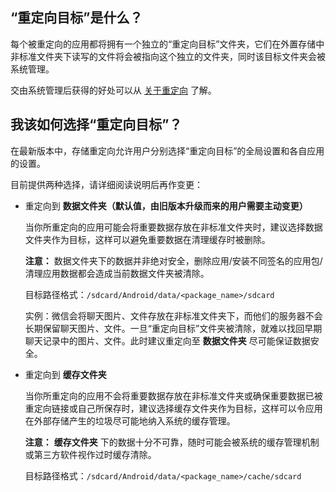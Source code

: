 ## “重定向目标”是什么？

每个被重定向的应用都将拥有一个独立的“重定向目标”文件夹，它们在外置存储中非标准文件夹下读写的文件将会被指向这个独立的文件夹，同时该目标文件夹会被系统管理。

交由系统管理后获得的好处可以从 [关于重定向](关于重定向.md) 了解。

## 我该如何选择“重定向目标”？

在最新版本中，存储重定向允许用户分别选择“重定向目标”的全局设置和各自应用的设置。

目前提供两种选择，请详细阅读说明后再作变更：

- 重定向到 **数据文件夹（默认值，由旧版本升级而来的用户需要主动变更）** 
  
  当你所重定向的应用可能会将重要数据存放在非标准文件夹时，建议选择数据文件夹作为目标，这样可以避免重要数据在清理缓存时被删除。
  
  **注意：** 数据文件夹下的数据并非绝对安全，删除应用/安装不同签名的应用包/清理应用数据都会造成当前数据文件夹被清除。

  目标路径格式：`/sdcard/Android/data/<package_name>/sdcard`

  实例：微信会将聊天图片、文件存放在非标准文件夹下，而他们的服务器不会长期保留聊天图片、文件。一旦“重定向目标”文件夹被清除，就难以找回早期聊天记录中的图片、文件。此时建议重定向至 **数据文件夹** 尽可能保证数据安全。

- 重定向到 **缓存文件夹**
  
  当你所重定向的应用不会将重要数据存放在非标准文件夹或确保重要数据已被重定向链接或自己所保存时，建议选择缓存文件夹作为目标，这样可以令应用在外部存储产生的垃圾尽可能地纳入系统的缓存管理。
  
  **注意：** **缓存文件夹** 下的数据十分不可靠，随时可能会被系统的缓存管理机制或第三方软件视作过时缓存清除。

  目标路径格式：`/sdcard/Android/data/<package_name>/cache/sdcard`